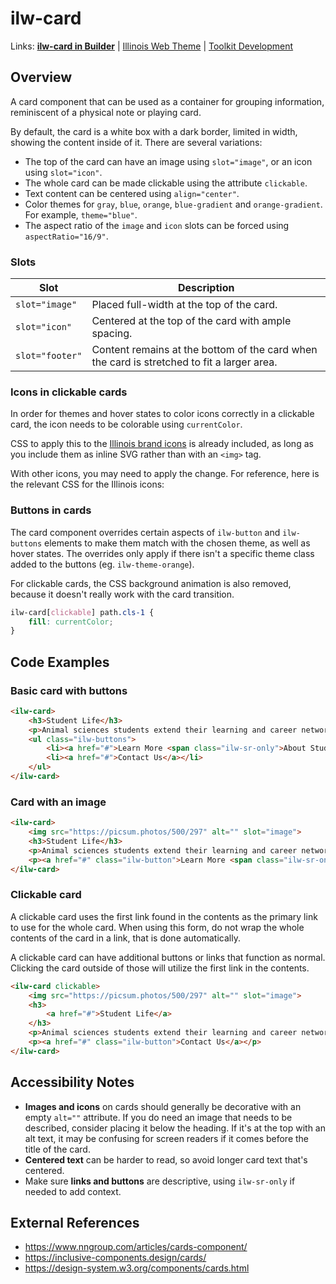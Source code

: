 # ilw-card

Links: **[ilw-card in Builder](https://builder3.toolkit.illinois.edu/component/ilw-card/index.html)** | 
[Illinois Web Theme](https://webtheme.illinois.edu/) | 
[Toolkit Development](https://github.com/web-illinois/toolkit-management)

## Overview

A card component that can be used as a container for grouping information, reminiscent of a physical
note or playing card. 

By default, the card is a white box with a dark border, limited in width, showing the content inside of it. There are
several variations:

- The top of the card can have an image using `slot="image"`, or an icon using `slot="icon"`.
- The whole card can be made clickable using the attribute `clickable`.
- Text content can be centered using `align="center"`.
- Color themes for `gray`, `blue`, `orange`, `blue-gradient` and `orange-gradient`. For example, `theme="blue"`.
- The aspect ratio of the `image` and `icon` slots can be forced using `aspectRatio="16/9"`.

### Slots

| Slot            | Description                                                                                |
|-----------------|--------------------------------------------------------------------------------------------|
| `slot="image"`  | Placed full-width at the top of the card.                                                  |
| `slot="icon"`   | Centered at the top of the card with ample spacing.                                        |
| `slot="footer"` | Content remains at the bottom of the card when the card is stretched to fit a larger area. |

### Icons in clickable cards

In order for themes and hover states to color icons correctly in a clickable card, the icon needs to be colorable using
`currentColor`.

CSS to apply this to the [Illinois brand icons](https://cdn.brand.illinois.edu/icons.html) is already included,
as long as you include them as inline SVG rather than with an `<img>` tag.

With other icons, you may need to apply the change. For reference, here is the relevant CSS for the Illinois icons:

### Buttons in cards

The card component overrides certain aspects of `ilw-button` and `ilw-buttons` elements to make them match
with the chosen theme, as well as hover states. The overrides only apply if there isn't a specific theme class
added to the buttons (eg. `ilw-theme-orange`).

For clickable cards, the CSS background animation is also removed, because it doesn't really work with the card
transition.

```css
ilw-card[clickable] path.cls-1 {
    fill: currentColor;
}
```

## Code Examples

### Basic card with buttons

```html
<ilw-card>
    <h3>Student Life</h3>
    <p>Animal sciences students extend their learning and career networks beyond the classroom. </p>
    <ul class="ilw-buttons">
        <li><a href="#">Learn More <span class="ilw-sr-only">About Student Life</span></a></li>
        <li><a href="#">Contact Us</a></li>
    </ul>
</ilw-card>
```

### Card with an image

```html
<ilw-card>
    <img src="https://picsum.photos/500/297" alt="" slot="image">
    <h3>Student Life</h3>
    <p>Animal sciences students extend their learning and career networks beyond the classroom. </p>
    <p><a href="#" class="ilw-button">Learn More <span class="ilw-sr-only">About Student Life</span></a></p>
</ilw-card>
```

### Clickable card

A clickable card uses the first link found in the contents as the primary link to use for the whole
card. When using this form, do not wrap the whole contents of the card in a link, that is done automatically.

A clickable card can have additional buttons or links that function as normal. Clicking the card outside of
those will utilize the first link in the contents.

```html
<ilw-card clickable>
    <img src="https://picsum.photos/500/297" alt="" slot="image">
    <h3>
        <a href="#">Student Life</a>
    </h3>
    <p>Animal sciences students extend their learning and career networks beyond the classroom. </p>
    <p><a href="#" class="ilw-button">Contact Us</a></p>
</ilw-card>
```

## Accessibility Notes

- **Images and icons** on cards should generally be decorative with an empty `alt=""` attribute. If you do need an image
  that needs to be described, consider placing it below the heading. If it's at the top with an alt text,
  it may be confusing for screen readers if it comes before the title of the card.
- **Centered text** can be harder to read, so avoid longer card text that's centered.
- Make sure **links and buttons** are descriptive, using `ilw-sr-only` if needed to add context.

## External References

- https://www.nngroup.com/articles/cards-component/
- https://inclusive-components.design/cards/
- https://design-system.w3.org/components/cards.html

